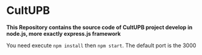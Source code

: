 # CultUPB

**This Repository contains the source code of CultUPB project develop in node.js, more exactly express.js framework**

You need execute ``npm install`` then ``npm start``. The default port is the 3000
